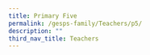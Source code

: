 ```yaml
---
title: Primary Five
permalink: /gesps-family/Teachers/p5/
description: ""
third_nav_title: Teachers
---
```

